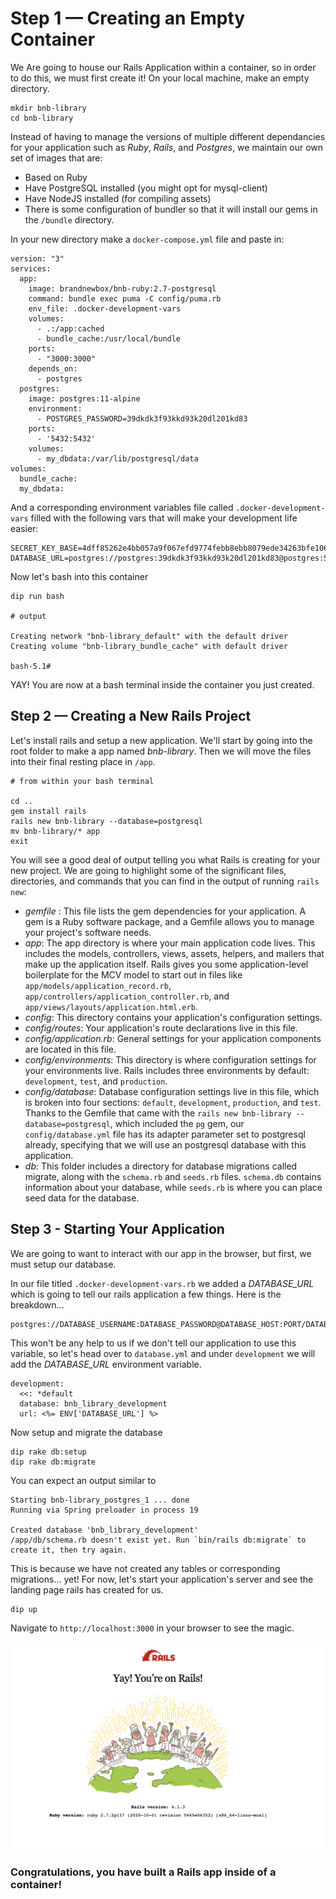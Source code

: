 # Step 1 — Creating an Empty Container

We Are going to house our Rails Application within a container, so in order to do this, we must first create it! On your local machine, make an empty directory.

```
mkdir bnb-library
cd bnb-library
```

Instead of having to manage the versions of multiple different dependancies for your application such as *Ruby*, *Rails*, and *Postgres*, we maintain our own set of images that are:
- Based on Ruby
- Have PostgreSQL installed (you might opt for mysql-client)
- Have NodeJS installed (for compiling assets)
- There is some configuration of bundler so that it will install our gems in the `/bundle` directory.

In your new directory make a `docker-compose.yml` file and paste in:

```
version: "3"
services:
  app:    
    image: brandnewbox/bnb-ruby:2.7-postgresql
    command: bundle exec puma -C config/puma.rb
    env_file: .docker-development-vars
    volumes:
      - .:/app:cached
      - bundle_cache:/usr/local/bundle
    ports:
      - "3000:3000"
    depends_on:
      - postgres
  postgres:
    image: postgres:11-alpine
    environment:
      - POSTGRES_PASSWORD=39dkdk3f93kkd93k20dl201kd83
    ports:
      - '5432:5432'
    volumes:
      - my_dbdata:/var/lib/postgresql/data
volumes:
  bundle_cache:
  my_dbdata:
```

And a corresponding environment variables file called `.docker-development-vars` filled with the following vars that will make your development life easier:

```
SECRET_KEY_BASE=4dff85262e4bb057a9f067efd9774febb8ebb8079ede34263bfe10642382841b29663f042ec8350c0be8f54a8804d125fb7966e962130acc084fd204f89f0a2ec600
DATABASE_URL=postgres://postgres:39dkdk3f93kkd93k20dl201kd83@postgres:5432
```

Now let's bash into this container
```
dip run bash

# output

Creating network "bnb-library_default" with the default driver
Creating volume "bnb-library_bundle_cache" with default driver

bash-5.1#
```
YAY! You are now at a bash terminal inside the container you just created.

## Step 2 — Creating a New Rails Project

Let's install rails and setup a new application. We'll start by going into the root folder to make a app named *bnb-library*. Then we will move the files into their final resting place in `/app`.

```
# from within your bash terminal

cd ..
gem install rails
rails new bnb-library --database=postgresql
mv bnb-library/* app
exit
```

You will see a good deal of output telling you what Rails is creating for your new project. We are going to highlight some of the significant files, directories, and commands that you can find in the output of running `rails new`:

- *gemfile* : This file lists the gem dependencies for your application. A gem is a Ruby software package, and a Gemfile allows you to manage your project's software needs. 
- *app*: The app directory is where your main application code lives. This includes the models, controllers, views, assets, helpers, and mailers that make up the application itself. Rails gives you some application-level boilerplate for the MCV model to start out in files like `app/models/application_record.rb`, `app/controllers/application_controller.rb`, and `app/views/layouts/application.html.erb`.
- *config*: This directory contains your application's configuration settings.
- *config/routes*: Your application's route declarations live in this file.
- *config/application.rb*: General settings for your application components are located in this file. 
- *config/environments*: This directory is where configuration settings for your environments live. Rails includes three environments by default: `development`, `test`, and `production`. 
- *config/database*: Database configuration settings live in this file, which is broken into four sections: `default`, `development`, `production`, and `test`. Thanks to the Gemfile that came with the `rails new bnb-library --database=postgresql`, which included the `pg` gem, our `config/database.yml` file has its adapter parameter set to postgresql already, specifying that we will use an postgresql database with this application. 
- *db*: This folder includes a directory for database migrations called migrate, along with the `schema.rb` and `seeds.rb` files. `schema.db` contains information about your database, while `seeds.rb` is where you can place seed data for the database.

## Step 3 - Starting Your Application

We are going to want to interact with our app in the browser, but first, we must setup our database.

In our file titled `.docker-development-vars.rb` we added a *DATABASE_URL* which is going to tell our rails application a few things. Here is the breakdown...
```
postgres://DATABASE_USERNAME:DATABASE_PASSWORD@DATABASE_HOST:PORT/DATABASE_NAME
```
This won't be any help to us if we don't tell our application to use this variable, so let's head over to `database.yml` and under `development` we will add the *DATABASE_URL* environment variable.

```
development:
  <<: *default
  database: bnb_library_development
  url: <%= ENV['DATABASE_URL'] %>
```
Now setup and migrate the database
```
dip rake db:setup
dip rake db:migrate
```
You can expect an output similar to 
```
Starting bnb-library_postgres_1 ... done
Running via Spring preloader in process 19

Created database 'bnb_library_development'
/app/db/schema.rb doesn't exist yet. Run `bin/rails db:migrate` to create it, then try again.
```
This is because we have not created any tables or corresponding migrations... yet! For now, let's start your application's server and see the landing page rails has created for us.

```
dip up
```

Navigate to `http://localhost:3000` in your browser to see the magic.

![Hello Rails](images/hello-rails.png)

### Congratulations, you have built a Rails app inside of a container!
